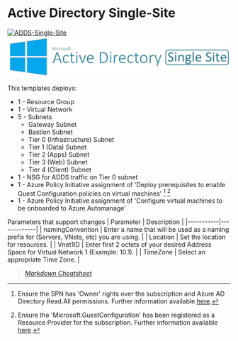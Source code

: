 
# Active Directory Single-Site

[![ADDS-Single-Site](https://github.com/jonsmith79/AzureDevLab/actions/workflows/ADDS-Single-Site.yml/badge.svg)](https://github.com/jonsmith79/AzureDevLab/actions/workflows/ADDS-Single-Site.yml)
![Active Directory Single Site](../xx_Images/ActiveDirectorySingleSite.png "ADDS Single Site")

This templates deploys:

- 1 - Resource Group
- 1 - Virtual Network
- 5 - Subnets
  - Gateway Subnet
  - Bastion Subnet
  - Tier 0 (Infrastructure) Subnet
  - Tier 1 (Data) Subnet
  - Tier 2 (Apps) Subnet
  - Tier 3 (Web) Subnet
  - Tier 4 (Client) Subnet
- 1 - NSG for ADDS traffic on Tier 0 subnet
- 1 - Azure Policy Initiative assignment of 'Deploy prerequisites to enable Guest Configuration policies on virtual machines' [^1] [^2]
- 1 - Azure Policy Initiative assignment of 'Configure virtual machines to be onboarded to Azure Automanage'


Parameters that support changes
| Parameter | Description |
|-----------|-------------|
| namingConvention | Enter a name that will be used as a naming prefix for (Servers, VNets, etc) you are using. |
| Location | Set the location for resources. |
| Vnet1ID | Enter first 2 octets of your desired Address Space for Virtual Network 1 (Example:  10.1). |
| TimeZone | Select an appropriate Time Zone. |


[^1]: Ensure the SPN has 'Owner' rights over the subscription and Azure AD Directory Read.All permissions. Further information available [here](https://techcommunity.microsoft.com/t5/azure-paas-blog/azure-policy-perform-policy-operations-through-azure-devops/ba-p/2045515#:~:text=By%20default%2C%20the%20SPN%20created%20by%20Azure%20DevOps,the%20Owner%20role%20assigned%20at%20the%20subscription%20level.).
[^2]: Ensure the 'Microsoft.GuestConfiguration' has been registered as a Resource Provider for the subscription. Further information available [here](https://learn.microsoft.com/en-us/azure/governance/machine-configuration/overview#resource-provider).
>*[Markdown Cheatsheet](https://www.markdown-cheatsheet.com/)*
